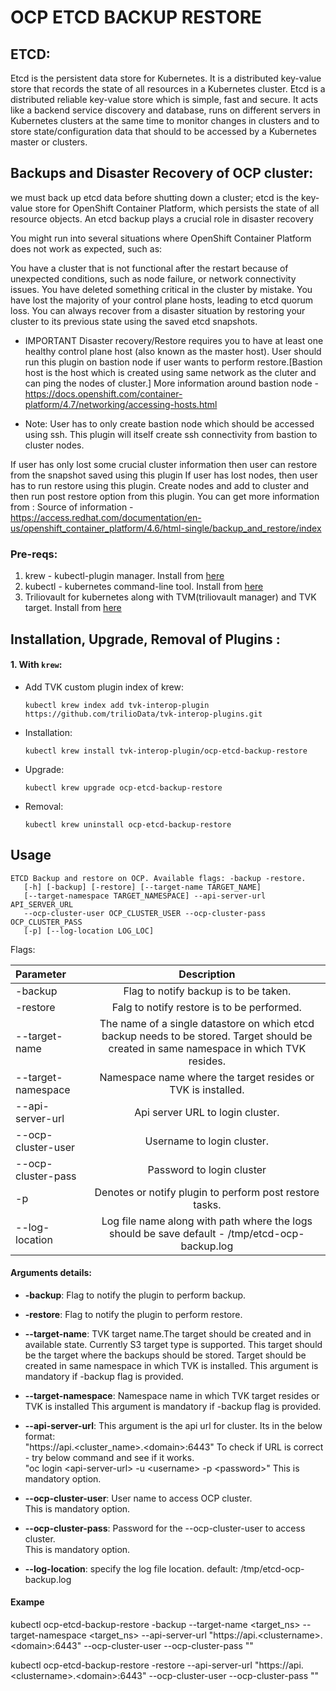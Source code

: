 # OCP ETCD BACKUP RESTORE

## ETCD:
Etcd is the persistent data store for Kubernetes. It is a distributed key-value store that records the state of all resources in a Kubernetes cluster.
Etcd is a distributed reliable key-value store which is simple, fast and secure. 
It acts like a backend service discovery and database, runs on different servers in Kubernetes clusters at the 
same time to monitor changes in clusters and to store state/configuration data that should to be accessed by a Kubernetes master or clusters.

## Backups and Disaster Recovery of OCP cluster:
we must back up etcd data before shutting down a cluster; etcd is the key-value store for OpenShift Container Platform, which persists the state of all resource objects. An etcd backup plays a crucial role in disaster recovery

You might run into several situations where OpenShift Container Platform does not work as expected, such as:

You have a cluster that is not functional after the restart because of unexpected conditions, such as node failure, or network connectivity issues.
You have deleted something critical in the cluster by mistake.
You have lost the majority of your control plane hosts, leading to etcd quorum loss.
You can always recover from a disaster situation by restoring your cluster to its previous state using the saved etcd snapshots.

* IMPORTANT
    Disaster recovery/Restore requires you to have at least one healthy control plane host (also known as the master host).
User should run this plugin on bastion node if user wants to perform restore.[Bastion host is the host which is created using same network as the cluter and can ping the nodes of cluster.]
More information around bastion node - https://docs.openshift.com/container-platform/4.7/networking/accessing-hosts.html

* Note:
    User has to only create bastion node which should be accessed using ssh. This plugin will itself create ssh connectivity from bastion to cluster nodes.

If user has only lost some crucial cluster information then user can restore from the snapshot saved using this plugin
If user has lost nodes, then user has to run restore using this plugin. Create nodes and add to cluster and then run post restore option from this plugin.
You can get more information from : 
Source of information - https://access.redhat.com/documentation/en-us/openshift_container_platform/4.6/html-single/backup_and_restore/index

### Pre-reqs:
1. krew - kubectl-plugin manager. Install from [here](https://krew.sigs.k8s.io/docs/user-guide/setup/install/)
2. kubectl - kubernetes command-line tool. Install from [here](https://kubernetes.io/docs/tasks/tools/install-kubectl/)
3. Triliovault for kubernetes along with TVM(triliovault manager) and TVK target. Install from [here](https://docs.trilio.io/kubernetes/use-triliovault/installing-triliovault/)

## Installation, Upgrade, Removal of Plugins :

#### 1. With `krew`:

- Add TVK custom plugin index of krew:

  ```
  kubectl krew index add tvk-interop-plugin https://github.com/trilioData/tvk-interop-plugins.git
  ```

- Installation:

  ```
  kubectl krew install tvk-interop-plugin/ocp-etcd-backup-restore
  ```

- Upgrade:

  ```
  kubectl krew upgrade ocp-etcd-backup-restore
  ```

- Removal:

  ```
  kubectl krew uninstall ocp-etcd-backup-restore
  ```

## Usage

    ETCD Backup and restore on OCP. Available flags: -backup -restore.
       [-h] [-backup] [-restore] [--target-name TARGET_NAME]
       [--target-namespace TARGET_NAMESPACE] --api-server-url API_SERVER_URL
       --ocp-cluster-user OCP_CLUSTER_USER --ocp-cluster-pass OCP_CLUSTER_PASS
       [-p] [--log-location LOG_LOC]

Flags:

| Parameter                     | Description
| :---------------------------- |:-------------:
| -backup                       | Flag to notify backup is to be taken.
| -restore                      | Falg to notify restore is to be performed.
| --target-name                 | The name of a single datastore on which etcd backup needs to be stored. Target should be created in same namespace in which TVK resides.
| --target-namespace            | Namespace name where the target resides or TVK is installed.
| --api-server-url              | Api server URL to login cluster.
| --ocp-cluster-user            | Username to login cluster.
| --ocp-cluster-pass            | Password to login cluster
| -p                            | Denotes or notify plugin to perform post restore tasks.
| --log-location                | Log file name along with path where the logs should be save default - /tmp/etcd-ocp-backup.log



#### Arguments details:

- **-backup**:
		Flag to notify the plugin to perform backup.
- **-restore**:
		Flag to notify the plugin to perform restore.
- **--target-name**:
		TVK target name.The target should be created and in available state.
		Currently S3 target type is supported. This target should be the target where the backups
		should be stored.
                Target should be created in same namespace in which TVK is installed.
		This argument is mandatory if -backup flag is provided.
- **--target-namespace**:
		Namespace name in which TVK target resides or TVK is installed
		This argument is mandatory if -backup flag is provided.
- **--api-server-url**:
 		This argument is the api url for cluster.
		Its in the below format:  
		"https://api.<cluster_name>\.\<domain\>:6443"
                To check if URL is correct - try below command and see if it works.  
                "oc login \<api-server-url\> -u \<username\> -p \<password\>" 
                This is mandatory option.
                 
- **--ocp-cluster-user**:
		User name to access OCP cluster.  
                This is mandatory option.
- **--ocp-cluster-pass**:
		Password for the --ocp-cluster-user to access cluster.  
                This is mandatory option.
- **--log-location**:
		specify the log file location. default: /tmp/etcd-ocp-backup.log

#### Exampe

 kubectl ocp-etcd-backup-restore -backup --target-name <target_ns> --target-namespace <target_ns> --api-server-url "https://api.<clustername\>\.\<domain\>:6443" --ocp-cluster-user <user> --ocp-cluster-pass "<password>"

  kubectl ocp-etcd-backup-restore -restore --api-server-url "https://api.<clustername\>\.\<domain\>:6443" --ocp-cluster-user <user> --ocp-cluster-pass "<passwd>"
